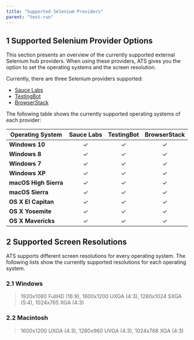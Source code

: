 ```yaml
---
title: "Supported Selenium Providers" 
parent: "test-run"
---
```


## 1 Supported Selenium Provider Options

This section presents an overview of the currently supported external Selenium hub providers. When using these providers, ATS gives you the option to set the operating systems and the screen resolution.

Currently, there are three Selenium providers supported:

* [Sauce Labs](http://www.saucelabs.com/)
* [TestingBot](http://www.testingbot.com/)
* [BrowserStack](http://www.browserstack.com/)

The following table shows the currently supported operating systems of each provider:

Operating System | Sauce Labs | TestingBot | BrowserStack
---------------- | :--------: | :--------: | :------------:
**Windows 10** | &#10003; | &#10003; | &#10003;
**Windows 8** | &#10003; | &#10003; | &#10003;
**Windows 7** | &#10003; | &#10003; | &#10003;
**Windows XP** | &#10003; | &#10003; | &#10003;
**macOS High Sierra**  | &#10003; | &#10003; | &#10003;
**macOS Sierra**  | &#10003; | &#10003; | &#10003;
**OS X El Capitan** | &#10003; | &#10003; | &#10003;
**OS X Yosemite** | &#10003; | &#10003; | &#10003;
**OS X Mavericks** | &#10003; | &#10003; | &#10003;

## 2 Supported Screen Resolutions

ATS supports different screen resolutions for every operating system. The following lists show the currently supported resolutions for each operating system.

### 2.1 Windows

> 1920x1080 FullHD (16:9), 1600x1200 UXGA (4:3), 1280x1024 SXGA (5:4), 1024x765 XGA (4:3)

### 2.2 Macintosh

> 1600x1200 UXGA (4:3), 1280x960 UVGA (4:3), 1024x768 XGA (4:3)
